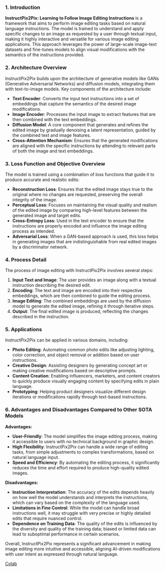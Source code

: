 ### 1. Introduction
**InstructPix2Pix: Learning to Follow Image Editing Instructions** is a framework that aims to perform image editing tasks based on natural language instructions. The model is trained to understand and apply specific changes to an image as requested by a user through textual input, making it highly interactive and versatile for various image editing applications. This approach leverages the power of large-scale image-text datasets and fine-tunes models to align visual modifications with the semantics of the instructions provided.

### 2. Architecture Overview
InstructPix2Pix builds upon the architecture of generative models like GANs (Generative Adversarial Networks) and diffusion models, integrating them with text-to-image models. Key components of the architecture include:

- **Text Encoder**: Converts the input text instructions into a set of embeddings that capture the semantics of the desired image modifications.
- **Image Encoder**: Processes the input image to extract features that are then combined with the text embeddings.
- **Diffusion Model**: A core component that generates and refines the edited image by gradually denoising a latent representation, guided by the combined text and image features.
- **Cross-Attention Mechanism**: Ensures that the generated modifications are aligned with the specific instructions by attending to relevant parts of both the image and text embeddings.

### 3. Loss Function and Objective Overview
The model is trained using a combination of loss functions that guide it to produce accurate and realistic edits:

- **Reconstruction Loss**: Ensures that the edited image stays true to the original where no changes are requested, preserving the overall integrity of the image.
- **Perceptual Loss**: Focuses on maintaining the visual quality and realism of the edited image by comparing high-level features between the generated image and target edits.
- **Cross-Entropy Loss**: Used in the text encoder to ensure that the instructions are properly encoded and influence the image editing process as intended.
- **Adversarial Loss**: When a GAN-based approach is used, this loss helps in generating images that are indistinguishable from real edited images by a discriminator network.

### 4. Process Detail
The process of image editing with InstructPix2Pix involves several steps:

1. **Input Text and Image**: The user provides an image along with a textual instruction describing the desired edit.
2. **Encoding**: The text and image are encoded into their respective embeddings, which are then combined to guide the editing process.
3. **Image Editing**: The combined embeddings are used by the diffusion model to generate the edited image, refining it through iterative steps.
4. **Output**: The final edited image is produced, reflecting the changes described in the instruction.

### 5. Applications
InstructPix2Pix can be applied in various domains, including:

- **Photo Editing**: Automating common photo edits like adjusting lighting, color correction, and object removal or addition based on user instructions.
- **Creative Design**: Assisting designers by generating concept art or making creative modifications based on descriptive prompts.
- **Content Creation**: Enabling influencers, marketers, and content creators to quickly produce visually engaging content by specifying edits in plain language.
- **Prototyping**: Helping product designers visualize different design iterations or modifications rapidly through text-based instructions.

### 6. Advantages and Disadvantages Compared to Other SOTA Models
**Advantages:**
- **User-Friendly**: The model simplifies the image editing process, making it accessible to users with no technical background in graphic design.
- **High Flexibility**: InstructPix2Pix can handle a wide range of editing tasks, from simple adjustments to complex transformations, based on natural language input.
- **Speed and Efficiency**: By automating the editing process, it significantly reduces the time and effort required to produce high-quality edited images.

**Disadvantages:**
- **Instruction Interpretation**: The accuracy of the edits depends heavily on how well the model understands and interprets the instructions, which can vary based on the complexity of the language used.
- **Limitations in Fine Control**: While the model can handle broad instructions well, it may struggle with very precise or highly detailed edits that require nuanced control.
- **Dependence on Training Data**: The quality of the edits is influenced by the diversity and quality of the training data; biased or limited data can lead to suboptimal performance in certain scenarios.

Overall, InstructPix2Pix represents a significant advancement in making image editing more intuitive and accessible, aligning AI-driven modifications with user intent as expressed through natural language.

[Colab](https://colab.research.google.com/github/huggingface/notebooks/blob/main/diffusers/InstructPix2Pix_using_diffusers.ipynb)
